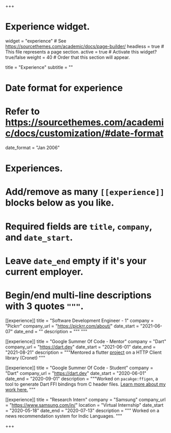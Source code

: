 +++
# Experience widget.
widget = "experience"  # See https://sourcethemes.com/academic/docs/page-builder/
headless = true  # This file represents a page section.
active = true  # Activate this widget? true/false
weight = 40  # Order that this section will appear.

title = "Experience"
subtitle = ""

# Date format for experience
#   Refer to https://sourcethemes.com/academic/docs/customization/#date-format
date_format = "Jan 2006"

# Experiences.
#   Add/remove as many `[[experience]]` blocks below as you like.
#   Required fields are `title`, `company`, and `date_start`.
#   Leave `date_end` empty if it's your current employer.
#   Begin/end multi-line descriptions with 3 quotes `"""`.

[[experience]]
  title = "Software Development Engineer - 1"
  company = "Pickrr"
  company_url = "https://pickrr.com/about/"
  date_start = "2021-06-07"
  date_end = ""
  description = """
  """

[[experience]]
  title = "Google Summer Of Code - Mentor"
  company = "Dart"
  company_url = "https://dart.dev"
  date_start = "2021-06-01"
  date_end = "2021-08-21"
  description = """Mentored a flutter [project](https://summerofcode.withgoogle.com/projects/#4757095741652992) on a HTTP Client library (Cronet)
  """

[[experience]]
  title = "Google Summer Of Code - Student"
  company = "Dart"
  company_url = "https://dart.dev"
  date_start = "2020-06-01"
  date_end = "2020-09-01"
  description = """Worked on `pacakge:ffigen`, a tool to generate Dart FFI bindings from C header files.
  [Learn more about my work here.](https://gist.github.com/mannprerak2/e4530e6566b35cb94f8f1b340970973a)
  """

[[experience]]
  title = "Research Intern"
  company = "Samsung"
  company_url = "https://www.samsung.com/in/"
  location = "Virtual Internship"
  date_start = "2020-05-18"
  date_end = "2020-07-13"
  description = """
  Worked on a news recommendation system for Indic Languages.
  """

+++
